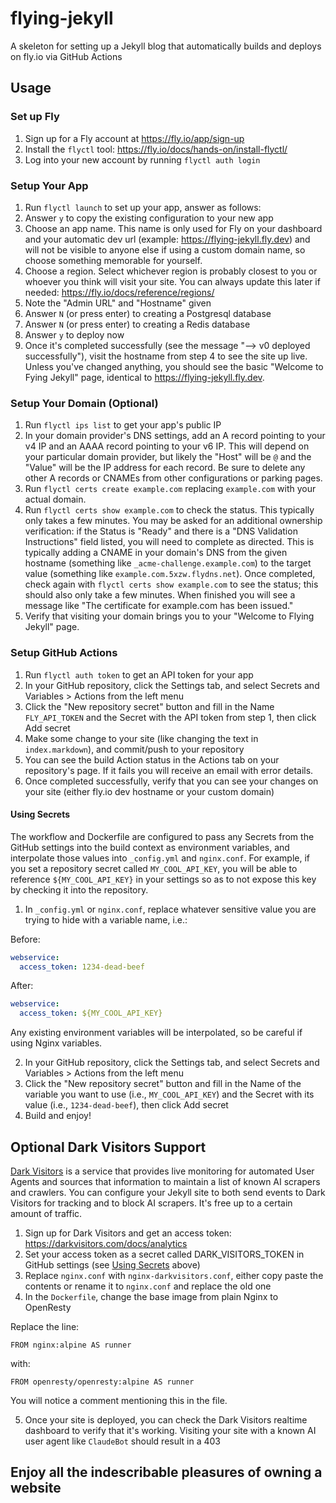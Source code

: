 # flying-jekyll
A skeleton for setting up a Jekyll blog that automatically builds and deploys on fly.io via GitHub Actions

## Usage

### Set up Fly
1. Sign up for a Fly account at https://fly.io/app/sign-up
2. Install the `flyctl` tool: https://fly.io/docs/hands-on/install-flyctl/
3. Log into your new account by running `flyctl auth login`

### Setup Your App
1. Run `flyctl launch` to set up your app, answer as follows:
2. Answer `y` to copy the existing configuration to your new app
3. Choose an app name. This name is only used for Fly on your dashboard and your automatic dev url (example: https://flying-jekyll.fly.dev) and will not be visible to anyone else if using a custom domain name, so choose something memorable for yourself.
4. Choose a region. Select whichever region is probably closest to you or whoever you think will visit your site. You can always update this later if needed: https://fly.io/docs/reference/regions/
5. Note the "Admin URL" and "Hostname" given
6. Answer `N` (or press enter) to creating a Postgresql database
7. Answer `N` (or press enter) to creating a Redis database
8. Answer `y` to deploy now
9. Once it's completed successfully (see the message "--> v0 deployed successfully"), visit the hostname from step 4 to see the site up live. Unless you've changed anything, you should see the basic "Welcome to Fying Jekyll" page, identical to https://flying-jekyll.fly.dev.

### Setup Your Domain (Optional)
1. Run `flyctl ips list` to get your app's public IP
2. In your domain provider's DNS settings, add an A record pointing to your v4 IP and an AAAA record pointing to your v6 IP. This will depend on your particular domain provider, but likely the "Host" will be `@` and the "Value" will be the IP address for each record. Be sure to delete any other A records or CNAMEs from other configurations or parking pages.
3. Run `flyctl certs create example.com` replacing `example.com` with your actual domain.
4. Run `flyctl certs show example.com` to check the status. This typically only takes a few minutes. You may be asked for an additional ownership verification: if the Status is "Ready" and there is a "DNS Validation Instructions" field listed, you will need to complete as directed. This is typically adding a CNAME in your domain's DNS from the given hostname (something like `_acme-challenge.example.com`) to the target value (something like `example.com.5xzw.flydns.net`). Once completed, check again with `flyctl certs show example.com` to see the status; this should also only take a few minutes. When finished you will see a message like "The certificate for example.com has been issued."
5. Verify that visiting your domain brings you to your "Welcome to Flying Jekyll" page.

### Setup GitHub Actions
1. Run `flyctl auth token` to get an API token for your app
2. In your GitHub repository, click the Settings tab, and select Secrets and Variables > Actions from the left menu
3. Click the "New repository secret" button and fill in the Name `FLY_API_TOKEN` and the Secret with the API token from step 1, then click Add secret
4. Make some change to your site (like changing the text in `index.markdown`), and commit/push to your repository
5. You can see the build Action status in the Actions tab on your repository's page. If it fails you will receive an email with error details.
6. Once completed successfully, verify that you can see your changes on your site (either fly.io dev hostname or your custom domain)

#### Using Secrets 
The workflow and Dockerfile are configured to pass any Secrets from the GitHub settings into the build context as environment variables, and interpolate those values into `_config.yml` and `nginx.conf`. For example, if you set a repository secret called `MY_COOL_API_KEY`, you will be able to reference `${MY_COOL_API_KEY}` in your settings so as to not expose this key by checking it into the repository.

1. In `_config.yml` or `nginx.conf`, replace whatever sensitive value you are trying to hide with a variable name, i.e.:

  Before:

  ```yaml
  webservice:
    access_token: 1234-dead-beef
  ```

  After:

  ```yaml
  webservice:
    access_token: ${MY_COOL_API_KEY}
  ```

Any existing environment variables will be interpolated, so be careful if using Nginx variables. 

2. In your GitHub repository, click the Settings tab, and select Secrets and Variables > Actions from the left menu
3. Click the "New repository secret" button and fill in the Name of the variable you want to use (i.e., `MY_COOL_API_KEY`) and the Secret with its value (i.e., `1234-dead-beef`), then click Add secret
4. Build and enjoy!

## Optional Dark Visitors Support

[Dark Visitors](https://darkvisitors.com) is a service that provides live monitoring for automated User Agents and sources that information to maintain a list of known AI scrapers and crawlers. You can configure your Jekyll site to both send events to Dark Visitors for tracking and to block AI scrapers. It's free up to a certain amount of traffic.

1. Sign up for Dark Visitors and get an access token: https://darkvisitors.com/docs/analytics
2. Set your access token as a secret called DARK_VISITORS_TOKEN in GitHub settings (see [Using Secrets](#using-secrets) above)
3. Replace `nginx.conf` with `nginx-darkvisitors.conf`, either copy paste the contents or rename it to `nginx.conf` and replace the old one
4. In the `Dockerfile`, change the base image from plain Nginx to OpenResty

Replace the line:

    FROM nginx:alpine AS runner

with:

    FROM openresty/openresty:alpine AS runner

You will notice a comment mentioning this in the file.

5. Once your site is deployed, you can check the Dark Visitors realtime dashboard to verify that it's working. Visiting your site with a known AI user agent like `ClaudeBot` should result in a 403

## Enjoy all the indescribable pleasures of owning a website